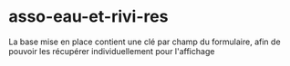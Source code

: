 # asso-eau-et-rivi-res

La base mise en place contient une clé par champ du formulaire, afin de pouvoir les récupérer individuellement pour l'affichage
